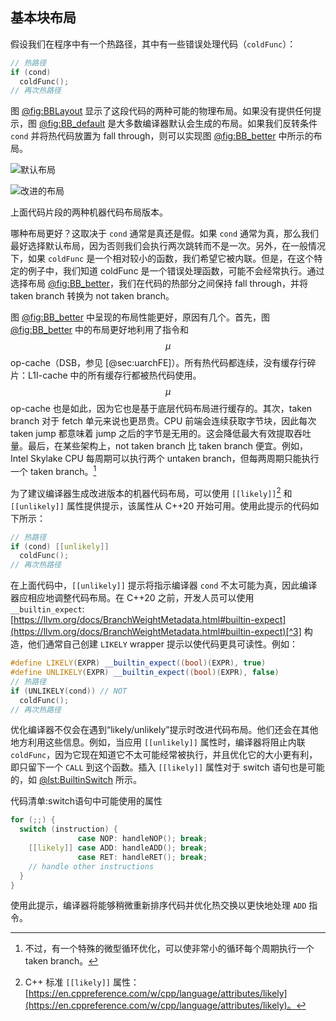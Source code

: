 ## 基本块布局

假设我们在程序中有一个热路径，其中有一些错误处理代码（`coldFunc`）：

```c++
// 热路径
if (cond)
  coldFunc();
// 再次热路径
```

图 [@fig:BBLayout](#BBLayout) 显示了这段代码的两种可能的物理布局。如果没有提供任何提示，图 [@fig:BB_default](#BB_default) 是大多数编译器默认会生成的布局。如果我们反转条件 `cond` 并将热代码放置为 fall through，则可以实现图 [@fig:BB_better](#BB_better) 中所示的布局。

<div id="BBLayout">

![默认布局](https://raw.githubusercontent.com/dendibakh/perf-book/main/img/cpu_fe_opts/BBLayout_Default.png)<div id="BB_default"></div>

![改进的布局](https://raw.githubusercontent.com/dendibakh/perf-book/main/img/cpu_fe_opts/BBLayout_Better.png)<div id="BB_better"></div>

上面代码片段的两种机器代码布局版本。
</div>

哪种布局更好？这取决于 `cond` 通常是真还是假。如果 `cond` 通常为真，那么我们最好选择默认布局，因为否则我们会执行两次跳转而不是一次。另外，在一般情况下，如果 `coldFunc` 是一个相对较小的函数，我们希望它被内联。但是，在这个特定的例子中，我们知道 coldFunc 是一个错误处理函数，可能不会经常执行。通过选择布局 [@fig:BB_better](#BB_better)，我们在代码的热部分之间保持 fall through，并将 taken branch 转换为 not taken branch。

图 [@fig:BB_better](#BB_better) 中呈现的布局性能更好，原因有几个。首先，图 [@fig:BB_better](#BB_better) 中的布局更好地利用了指令和 $$\mu$$op-cache（DSB，参见 [@sec:uarchFE]）。所有热代码都连续，没有缓存行碎片：L1I-cache 中的所有缓存行都被热代码使用。$$\mu$$op-cache 也是如此，因为它也是基于底层代码布局进行缓存的。其次，taken branch 对于 fetch 单元来说也更昂贵。CPU 前端会连续获取字节块，因此每次 taken jump 都意味着 jump 之后的字节是无用的。这会降低最大有效提取吞吐量。最后，在某些架构上，not taken branch 比 taken branch 便宜。例如，Intel Skylake CPU 每周期可以执行两个 untaken branch，但每两周期只能执行一个 taken branch。[^2]

为了建议编译器生成改进版本的机器代码布局，可以使用 `[[likely]]`[^10] 和 `[[unlikely]]` 属性提供提示，该属性从 C++20 开始可用。使用此提示的代码如下所示：

```c++
// 热路径
if (cond) [[unlikely]]
  coldFunc();
// 再次热路径
```

在上面代码中，`[[unlikely]]` 提示将指示编译器 `cond` 不太可能为真，因此编译器应相应地调整代码布局。在 C++20 之前，开发人员可以使用 `__builtin_expect`: [https://llvm.org/docs/BranchWeightMetadata.html#builtin-expect](https://llvm.org/docs/BranchWeightMetadata.html#builtin-expect)[^3] 构造，他们通常自己创建 `LIKELY` wrapper 提示以使代码更具可读性。例如：

```c++
#define LIKELY(EXPR) __builtin_expect((bool)(EXPR), true)
#define UNLIKELY(EXPR) __builtin_expect((bool)(EXPR), false)
// 热路径
if (UNLIKELY(cond)) // NOT
  coldFunc();
// 再次热路径
```

优化编译器不仅会在遇到“likely/unlikely”提示时改进代码布局。他们还会在其他地方利用这些信息。例如，当应用 `[[unlikely]]` 属性时，编译器将阻止内联 `coldFunc`，因为它现在知道它不太可能经常被执行，并且优化它的大小更有利，即只留下一个 `CALL` 到这个函数。插入 `[[likely]]` 属性对于 switch 语句也是可能的，如 [@lst:BuiltinSwitch](#BuiltinSwitch) 所示。


代码清单:switch语句中可能使用的属性 
<div id="BuiltinSwitch"></div>

```cpp
for (;;) {
  switch (instruction) {
               case NOP: handleNOP(); break;
    [[likely]] case ADD: handleADD(); break;
               case RET: handleRET(); break;
    // handle other instructions
  }
}
```

使用此提示，编译器将能够稍微重新排序代码并优化热交换以更快地处理 `ADD` 指令。

[^2]: 不过，有一个特殊的微型循环优化，可以使非常小的循环每个周期执行一个 taken branch。
[^3]: 有关 builtin-expect 的更多信息，请参见此处：[https://llvm.org/docs/BranchWeightMetadata.html#builtin-expect](https://llvm.org/docs/BranchWeightMetadata.html#builtin-expect)。
[^10]: C++ 标准 `[[likely]]` 属性：[https://en.cppreference.com/w/cpp/language/attributes/likely](https://en.cppreference.com/w/cpp/language/attributes/likely)。
